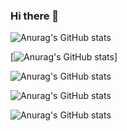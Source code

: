 ### Hi there 👋

<!--
**alpin87/alpin87** is a ✨ _special_ ✨ repository because its `README.md` (this file) appears on your GitHub profile.

Here are some ideas to get you started:

- 🔭 I’m currently working on ...
- 🌱 I’m currently learning ...
- 👯 I’m looking to collaborate on ...
- 🤔 I’m looking for help with ...
- 💬 Ask me about ...
- 📫 How to reach me: ...
- 😄 Pronouns: ...
- ⚡ Fun fact: ...
-->
![Anurag's GitHub stats](https://github-readme-stats.vercel.app/api?username=alpin87&show_icons=true&theme=onedark)

[![Anurag's GitHub stats](https://github-readme-stats.vercel.app/api?username=alpin87)]

![Anurag's GitHub stats](https://github-readme-stats.vercel.app/api?username=alpin87&count_private=true)

![Anurag's GitHub stats](https://github-readme-stats.vercel.app/api?username=alpin87&show_icons=true)

![Anurag's GitHub stats](https://github-readme-stats.vercel.app/api?username=alpin87&show_icons=true&theme=radical)
